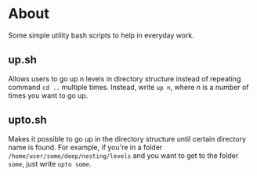 # About

Some simple utility bash scripts to help in everyday work.

## up.sh

Allows users to go up n levels in directory structure instead of repeating command `cd ..` multiple times. Instead, write `up n`, where n is a number of times you want to go up.

## upto.sh

Makes it possible to go up in the directory structure until certain directory name is found. For example, if you're in a folder `/home/user/some/deep/nesting/levels` and you want to get to the folder `some`, just write `upto some`.
